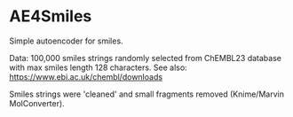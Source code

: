 # AE4Smiles
Simple autoencoder for smiles.

Data: 100,000 smiles strings randomly selected from ChEMBL23 database with max smiles length 128 characters.
See also: https://www.ebi.ac.uk/chembl/downloads

Smiles strings were 'cleaned' and small fragments removed (Knime/Marvin MolConverter). 
